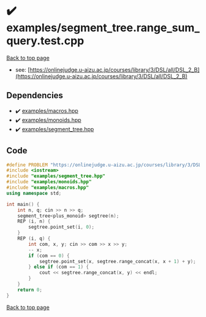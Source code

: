 <!-- mathjax config similar to math.stackexchange -->
<script type="text/javascript" async
  src="https://cdnjs.cloudflare.com/ajax/libs/mathjax/2.7.5/MathJax.js?config=TeX-MML-AM_CHTML">
</script>
<script type="text/x-mathjax-config">
  MathJax.Hub.Config({
    TeX: { equationNumbers: { autoNumber: "AMS" }},
    tex2jax: {
      inlineMath: [ ['$','$'] ],
      processEscapes: true
    },
    "HTML-CSS": { matchFontHeight: false },
    displayAlign: "left",
    displayIndent: "2em"
  });
</script>

<script type="text/javascript" src="https://cdnjs.cloudflare.com/ajax/libs/jquery/3.4.1/jquery.min.js"></script>
<script src="https://cdn.jsdelivr.net/npm/jquery-balloon-js@1.1.2/jquery.balloon.min.js" integrity="sha256-ZEYs9VrgAeNuPvs15E39OsyOJaIkXEEt10fzxJ20+2I=" crossorigin="anonymous"></script>
<script type="text/javascript" src="../../assets/js/copy-button.js"></script>
<link rel="stylesheet" href="../../assets/css/copy-button.css" />


# :heavy_check_mark: examples/segment_tree.range_sum_query.test.cpp


[Back to top page](../../index.html)

* see: [https://onlinejudge.u-aizu.ac.jp/courses/library/3/DSL/all/DSL_2_B](https://onlinejudge.u-aizu.ac.jp/courses/library/3/DSL/all/DSL_2_B)


## Dependencies
* :heavy_check_mark: [examples/macros.hpp](../../library/examples/macros.hpp.html)
* :heavy_check_mark: [examples/monoids.hpp](../../library/examples/monoids.hpp.html)
* :heavy_check_mark: [examples/segment_tree.hpp](../../library/examples/segment_tree.hpp.html)


## Code
```cpp
#define PROBLEM "https://onlinejudge.u-aizu.ac.jp/courses/library/3/DSL/all/DSL_2_B"
#include <iostream>
#include "examples/segment_tree.hpp"
#include "examples/monoids.hpp"
#include "examples/macros.hpp"
using namespace std;

int main() {
    int n, q; cin >> n >> q;
    segment_tree<plus_monoid> segtree(n);
    REP (i, n) {
        segtree.point_set(i, 0);
    }
    REP (i, q) {
        int com, x, y; cin >> com >> x >> y;
        -- x;
        if (com == 0) {
            segtree.point_set(x, segtree.range_concat(x, x + 1) + y);
        } else if (com == 1) {
            cout << segtree.range_concat(x, y) << endl;
        }
    }
    return 0;
}

```

[Back to top page](../../index.html)

